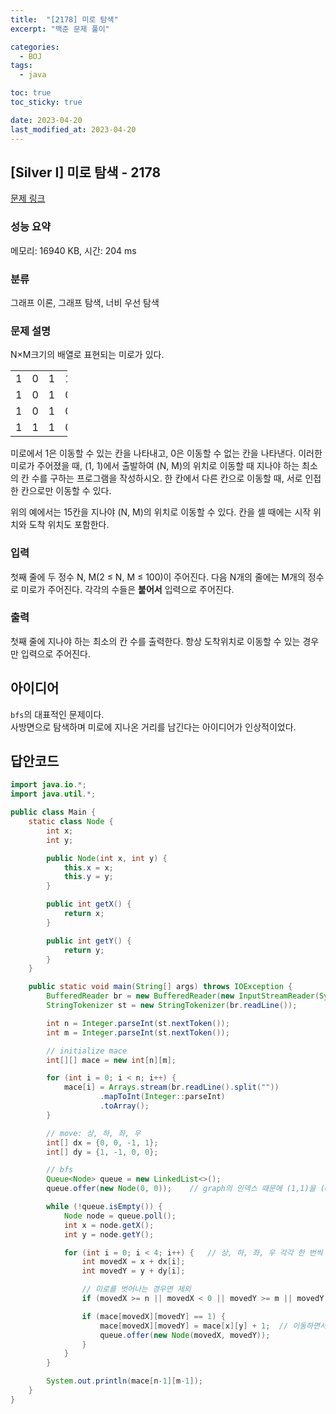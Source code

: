 ```yaml
---
title:  "[2178] 미로 탐색"
excerpt: "백준 문제 풀이"

categories:
  - BOJ
tags:
  - java

toc: true
toc_sticky: true

date: 2023-04-20
last_modified_at: 2023-04-20
---
```

## [Silver I] 미로 탐색 - 2178 

[문제 링크](https://www.acmicpc.net/problem/2178) 

### 성능 요약

메모리: 16940 KB, 시간: 204 ms

### 분류

그래프 이론, 그래프 탐색, 너비 우선 탐색

### 문제 설명

<p>N×M크기의 배열로 표현되는 미로가 있다.</p>

<table class="table table-bordered" style="width:18%">
	<tbody>
		<tr>
			<td style="width:3%">1</td>
			<td style="width:3%">0</td>
			<td style="width:3%">1</td>
			<td style="width:3%">1</td>
			<td style="width:3%">1</td>
			<td style="width:3%">1</td>
		</tr>
		<tr>
			<td>1</td>
			<td>0</td>
			<td>1</td>
			<td>0</td>
			<td>1</td>
			<td>0</td>
		</tr>
		<tr>
			<td>1</td>
			<td>0</td>
			<td>1</td>
			<td>0</td>
			<td>1</td>
			<td>1</td>
		</tr>
		<tr>
			<td>1</td>
			<td>1</td>
			<td>1</td>
			<td>0</td>
			<td>1</td>
			<td>1</td>
		</tr>
	</tbody>
</table>

<p>미로에서 1은 이동할 수 있는 칸을 나타내고, 0은 이동할 수 없는 칸을 나타낸다. 이러한 미로가 주어졌을 때, (1, 1)에서 출발하여 (N, M)의 위치로 이동할 때 지나야 하는 최소의 칸 수를 구하는 프로그램을 작성하시오. 한 칸에서 다른 칸으로 이동할 때, 서로 인접한 칸으로만 이동할 수 있다.</p>

<p>위의 예에서는 15칸을 지나야 (N, M)의 위치로 이동할 수 있다. 칸을 셀 때에는 시작 위치와 도착 위치도 포함한다.</p>

### 입력 

 <p>첫째 줄에 두 정수 N, M(2 ≤ N, M ≤ 100)이 주어진다. 다음 N개의 줄에는 M개의 정수로 미로가 주어진다. 각각의 수들은 <strong>붙어서</strong> 입력으로 주어진다.</p>

### 출력 

 <p>첫째 줄에 지나야 하는 최소의 칸 수를 출력한다. 항상 도착위치로 이동할 수 있는 경우만 입력으로 주어진다.</p>


## 아이디어
`bfs`의 대표적인 문제이다.  
사방면으로 탐색하며 미로에 지나온 거리를 남긴다는 아이디어가 인상적이었다.  


## 답안코드
```java
import java.io.*;
import java.util.*;

public class Main {
    static class Node {
        int x;
        int y;

        public Node(int x, int y) {
            this.x = x;
            this.y = y;
        }

        public int getX() {
            return x;
        }

        public int getY() {
            return y;
        }
    }

    public static void main(String[] args) throws IOException {
        BufferedReader br = new BufferedReader(new InputStreamReader(System.in));
        StringTokenizer st = new StringTokenizer(br.readLine());

        int n = Integer.parseInt(st.nextToken());
        int m = Integer.parseInt(st.nextToken());

        // initialize mace
        int[][] mace = new int[n][m];

        for (int i = 0; i < n; i++) {
            mace[i] = Arrays.stream(br.readLine().split(""))
                    .mapToInt(Integer::parseInt)
                    .toArray();
        }

        // move: 상, 하, 좌, 우
        int[] dx = {0, 0, -1, 1};
        int[] dy = {1, -1, 0, 0};

        // bfs
        Queue<Node> queue = new LinkedList<>();
        queue.offer(new Node(0, 0));    // graph의 인덱스 때문에 (1,1)을 (0,0)으로 취급

        while (!queue.isEmpty()) {
            Node node = queue.poll();
            int x = node.getX();
            int y = node.getY();

            for (int i = 0; i < 4; i++) {   // 상, 하, 좌, 우 각각 한 번씩 움직여보기
                int movedX = x + dx[i];
                int movedY = y + dy[i];

                // 미로를 벗어나는 경우면 제외
                if (movedX >= n || movedX < 0 || movedY >= m || movedY < 0 || mace[movedX][movedY] == 0) continue;

                if (mace[movedX][movedY] == 1) {
                    mace[movedX][movedY] = mace[x][y] + 1;  // 이동하면서 미로에 이동 거리 세기기
                    queue.offer(new Node(movedX, movedY));
                }
            }
        }

        System.out.println(mace[n-1][m-1]);
    }
}
```